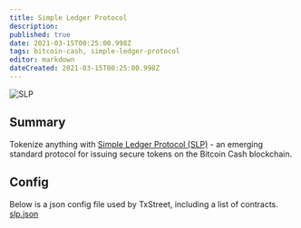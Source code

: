 ```yaml
---
title: Simple Ledger Protocol                                          
description:                                          
published: true                                       
date: 2021-03-15T00:25:00.998Z                        
tags: bitcoin-cash, simple-ledger-protocol                                  
editor: markdown                                   
dateCreated: 2021-03-15T00:25:00.998Z 
---
```


![SLP](https://txstreet.com/static/img/singles/house_logos/slp.png)

## Summary

Tokenize anything with <a href="https://simpleledger.cash/" target="_blank">Simple Ledger Protocol (SLP)</a> - an emerging standard protocol for issuing secure tokens on the Bitcoin Cash blockchain.

## Config

Below is a json config file used by TxStreet, including a list of contracts.
[slp.json](/bitcoincash/houses/slp.json)
